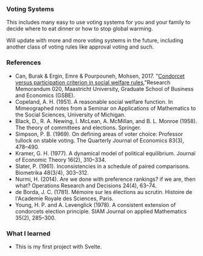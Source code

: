 ### Voting Systems

This includes many easy to use voting systems for you and your family to decide where to eat dinner or how to stop global warming.

Will update with more and more voting systems in the future, including another class of voting rules like approval voting and such.

### References
- Can, Burak & Ergin, Emre & Pourpouneh, Mohsen, 2017. "[Condorcet versus participation criterion in social welfare rules](https://cris.maastrichtuniversity.nl/ws/portalfiles/portal/16119214/RM17020.pdf),"Research Memorandum 020, Maastricht University, Graduate School of Business and Economics (GSBE).
- Copeland, A. H. (1951). A reasonable social welfare function. In Mimeographed notes from a Seminar on Applications of Mathematics to the Social Sciences, University of Michigan.
- Black, D., R. A. Newing, I. McLean, A. McMillan, and B. L. Monroe (1958). The theory of committees and elections. Springer.
- Simpson, P. B. (1969). On defining areas of voter choice: Professor tullock on stable voting. The Quarterly Journal of Economics 83(3), 478–490.
- Kramer, G. H. (1977). A dynamical model of political equilibrium. Journal of Economic Theory 16(2), 310–334.
- Slater, P. (1961). Inconsistencies in a schedule of paired comparisons. Biometrika 48(3/4), 303–312.
- Nurmi, H. (2014). Are we done with preference rankings? if we are, then what? Operations Research and Decisions 24(4), 63–74.
- de Borda, J. C. (1781). Mémoire sur les élections au scrutin. Histoire de l'Academie Royale des Sciences, Paris.
- Young, H. P. and A. Levenglick (1978). A consistent extension of condorcets election principle. SIAM Journal on applied Mathematics 35(2), 285–300.


### What I learned
- This is my first project with Svelte.